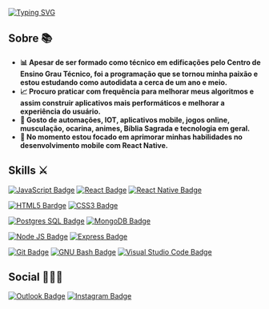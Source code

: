 [![Typing SVG](https://readme-typing-svg.herokuapp.com?size=35&color=F7951A&center=true&vCenter=true&width=1000&height=150&lines=Ol%C3%A1!+%F0%9F%91%8B%F0%9F%8F%BC;Me+chamo+Tamar+Judson;Sou+desenvolvedor+mobile+React+Native+%F0%9F%93%B1;Seja+bem-vindo(a)!+%F0%9F%98%83)](#)

## **Sobre** 📚

  - **📊 Apesar de ser formado como técnico em edificações pelo Centro de Ensino Grau Técnico, foi a programação que se tornou minha paixão e estou estudando como autodidata a cerca de um ano e meio.**
  - **📈 Procuro praticar com frequência para melhorar meus algoritmos e assim construir aplicativos mais performáticos e melhorar a experiência do usuário.**
  - **💖 Gosto de automações, IOT, aplicativos mobile, jogos online, musculação, ocarina, animes, Bíblia Sagrada e tecnologia em geral.**
  - **🎯 No momento estou focado em aprimorar minhas habilidades no desenvolvimento mobile com React Native.**

## **Skills** ⚔️
  
  [![JavaScript Badge](https://img.shields.io/badge/JavaScript-323330?style=for-the-badge&logo=javascript&logoColor=F7DF1E)](#)
  [![React Badge](https://img.shields.io/badge/React-20232A?style=for-the-badge&logo=react&logoColor=61DAFB)](#) 
  [![React Native Badge](https://img.shields.io/badge/React_Native-20232A?style=for-the-badge&logo=react&logoColor=61DAFB)](#)  
  
  [![HTML5 Bardge](https://img.shields.io/badge/HTML5-E34F26?style=for-the-badge&logo=html5&logoColor=white)](#) 
  [![CSS3 Badge](https://img.shields.io/badge/CSS3-1572B6?style=for-the-badge&logo=css3&logoColor=white)](#) 
  
  [![Postgres SQL Badge](https://img.shields.io/badge/PostgreSQL-316192?style=for-the-badge&logo=postgresql&logoColor=white)](#) 
  [![MongoDB Badge](https://img.shields.io/badge/MongoDB-4EA94B?style=for-the-badge&logo=mongodb&logoColor=white)](#) 
  
  [![Node JS Badge](https://img.shields.io/badge/Node.js-gray?style=for-the-badge&logo=node.js&logoColor=green)](#) 
  [![Express Badge](https://img.shields.io/badge/Express.js-404D59?style=for-the-badge)](#) 
  
  [![Git Badge](https://img.shields.io/badge/GIT-362701?style=for-the-badge&logo=git&logoColor=E44C30)](#) 
  [![GNU Bash Badge](https://img.shields.io/badge/GNU%20Bash-4EAA25?style=for-the-badge&logo=GNU%20Bash&logoColor=white)](#) 
  [![Visual Studio Code Badge](https://img.shields.io/badge/VSCode-0078D4?style=for-the-badge&logo=visual%20studio%20code&logoColor=white)](#) 
  
## **Social** 🧑🏽💬

  [![Outlook Badge](https://img.shields.io/badge/Outlook-0078D4?style=for-the-badge&logo=microsoft-outlook&logoColor=white&link=mailto:tamar_judson@hotmail.com)](mailto:tamar_judson@hotmail.com)
  [![Instagram Badge](https://img.shields.io/badge/-Instagram-%23E4405F?style=for-the-badge&logo=instagram&logoColor=white&link=https://www.instagram.com/tamar_judson/)](https://www.instagram.com/tamar_judson/)
